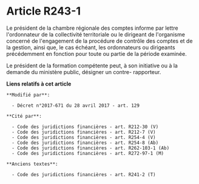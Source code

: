 # Article R243-1

Le président de la chambre régionale des comptes informe par lettre l'ordonnateur de la collectivité territoriale ou le
dirigeant de l'organisme concerné de l'engagement de la procédure de contrôle des comptes et de la gestion, ainsi que, le cas
échéant, les ordonnateurs ou dirigeants précédemment en fonction pour toute ou partie de la période examinée.

Le président de la formation compétente peut, à son initiative ou à la demande du ministère public, désigner un contre-
rapporteur.

**Liens relatifs à cet article**

	**Modifié par**:

	  - Décret n°2017-671 du 28 avril 2017 - art. 129

	**Cité par**:

	  - Code des juridictions financières - art. R212-30 (V)
	  - Code des juridictions financières - art. R212-7 (V)
	  - Code des juridictions financières - art. R254-4 (V)
	  - Code des juridictions financières - art. R254-8 (Ab)
	  - Code des juridictions financières - art. R262-103-1 (Ab)
	  - Code des juridictions financières - art. R272-97-1 (M)

	**Anciens textes**:

	  - Code des juridictions financières - art. R241-2 (T)
